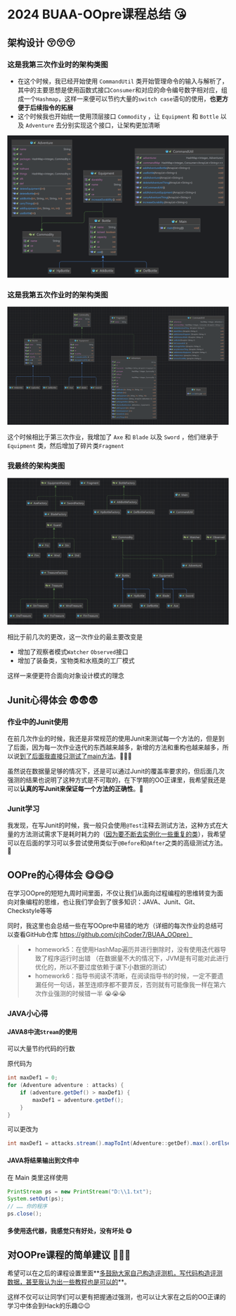 # 2024 BUAA-OOpre课程总结 😘
## 架构设计 😚😚😚

### 这是我第三次作业时的架构类图

- 在这个时候，我已经开始使用 `CommandUtil` 类开始管理命令的输入与解析了，其中的主要思想是使用函数式接口`Consumer`和对应的命令编号数字相对应，组成一个`Hashmap`，这样一来便可以节约大量的`switch case`语句的使用，**也更方便于后续指令的拓展**
- 这个时候我也开始统一使用顶层接口 `Commodity` ，让 `Equipment` 和 `Bottle` 以及 `Adventure` 去分别实现这个接口，让架构更加清晰

![](homework3/image/src.png)

### 这是我第五次作业时的架构类图

![](homework5/image/src.png)

这个时候相比于第三次作业，我增加了 `Axe` 和 `Blade` 以及 `Sword` ，他们继承于 `Equipment` 类，然后增加了碎片类`Fragment`

### 我最终的架构类图

![](homework6/image/class.png)

相比于前几次的更改，这一次作业的最主要改变是

- 增加了观察者模式`Watcher` `Observed`接口
- 增加了装备类，宝物类和水瓶类的工厂模式

这样一来便更符合面向对象设计模式的理念

## Junit心得体会 😨😨😨

### 作业中的Junit使用

在前几次作业的时候，我还是非常规范的使用Junit来测试每一个方法的，但是到了后面，因为每一次作业迭代的东西越来越多，新增的方法和重构也越来越多，所以说<u>到了后面我直接只测试了main方法</u>。🫥🫥🫥

虽然说在数据量足够的情况下，还是可以通过Junit的覆盖率要求的，但后面几次强测的结果也说明了这种方式是不可取的，在下学期的OO正课里，我希望我还是可以**认真的写Junit来保证每一个方法的正确性**。👿

### Junit学习

我发现，在写Junit的时候，我一般只会使用`@Test`注释去测试方法，这种方式在大量的方法测试需求下是耗时耗力的（<u>因为要不断去实例化一些重复的类</u>），我希望可以在后面的学习可以多尝试使用类似于`@Before`和`@After`之类的高级测试方法。🥰

## OOPre的心得体会 😋😋😋

在学习OOpre的短短九周时间里面，不仅让我们从面向过程编程的思维转变为面向对象编程的思维，也让我们学会到了很多知识：JAVA、Junit、Git、Checkstyle等等

同时，我这里也会总结一些在写OOpre中易错的地方（详细的每次作业的总结可以查看GitHub仓库 https://github.com/cjhCoder7/BUAA_OOpre）

> - homework5：在使用HashMap遍历并进行删除时，没有使用迭代器导致了程序运行时出错 （在数据量不大的情况下，JVM是有可能对此进行优化的，所以不要过度依赖于课下小数据的测试）
> - homework6：指导书阅读不清晰，在阅读指导书的时候，一定不要遗漏任何一句话，甚至连顺序都不要弄反，否则就有可能像我一样在第六次作业强测的时候错一半 😭😭😭

### JAVA小心得

#### JAVA8中流`Stream`的使用

可以大量节约代码的行数

原代码为

```java
int maxDef1 = 0;
for (Adventure adventure : attacks) {
    if (adventure.getDef() > maxDef1) {
        maxDef1 = adventure.getDef();
    }
}
```

可以更改为

```java
int maxDef1 = attacks.stream().mapToInt(Adventure::getDef).max().orElse(0);
```

#### JAVA将结果输出到文件中

在 Main 类里这样使用

```java
PrintStream ps = new PrintStream("D:\\1.txt");
System.setOut(ps);
// …… 你的程序
ps.close();
```

#### 多使用迭代器，我感觉只有好处，没有坏处 😋

## 对OOPre课程的简单建议 🫡🫡🫡

希望可以在之后的课程设置里面**<u>多鼓励大家自己构造评测机，写代码构造评测数据，甚至我认为出一些教程也是可以的</u>**。

这样不仅可以让同学们可以更有把握通过强测，也可以让大家在之后的OO正课的学习中体会到Hack的乐趣😉😉

